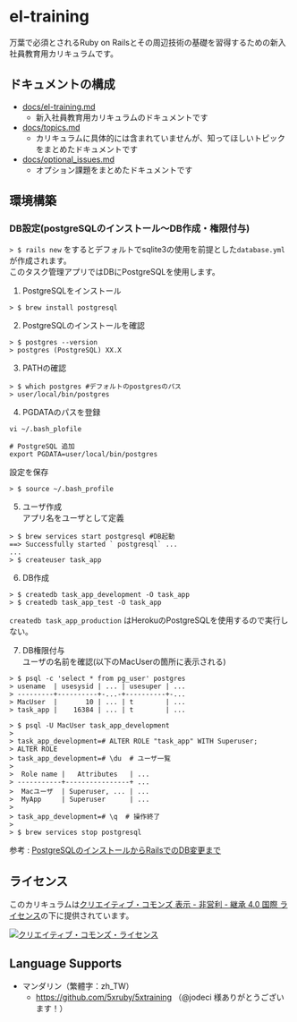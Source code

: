 # el-training

万葉で必須とされるRuby on Railsとその周辺技術の基礎を習得するための新入社員教育用カリキュラムです。

## ドキュメントの構成

- [docs/el-training.md](/docs/el-training.md)
  - 新入社員教育用カリキュラムのドキュメントです
- [docs/topics.md](/docs/topics.md)
  - カリキュラムに具体的には含まれていませんが、知ってほしいトピックをまとめたドキュメントです
- [docs/optional_issues.md](/docs//optional_issues.md)
  - オプション課題をまとめたドキュメントです

## 環境構築
### DB設定(postgreSQLのインストール〜DB作成・権限付与)
`> $ rails new`
をするとデフォルトでsqlite3の使用を前提とした`database.yml`が作成されます。  
このタスク管理アプリではDBにPostgreSQLを使用します。    

1. PostgreSQLをインストール  
```
> $ brew install postgresql
```

2. PostgreSQLのインストールを確認
```
> $ postgres --version
> postgres (PostgreSQL) XX.X
```
3. PATHの確認
```
> $ which postgres #デフォルトのpostgresのパス
> user/local/bin/postgres
```

4. PGDATAのパスを登録  

`vi ~/.bash_plofile`

```
# PostgreSQL 追加
export PGDATA=user/local/bin/postgres
```
設定を保存
```
> $ source ~/.bash_profile
```
5. ユーザ作成  
アプリ名をユーザとして定義  
```
> $ brew services start postgresql #DB起動
==> Successfully started ` postgresql` ...
...
> $ createuser task_app
```

6. DB作成
```
> $ createdb task_app_development -O task_app
> $ createdb task_app_test -O task_app
```
`createdb task_app_production` はHerokuのPostgreSQLを使用するので実行しない。  

7. DB権限付与  
ユーザの名前を確認(以下のMacUserの箇所に表示される)
```
> $ psql -c 'select * from pg_user' postgres
> usename  | usesysid | ... | usesuper | ...  
> ---------+----------+-...-+----------+-... 
> MacUser  |       10 | ... | t        | ...  
> task_app |    16384 | ... | t        | ...
```
```
> $ psql -U MacUser task_app_development
>
> task_app_development=# ALTER ROLE "task_app" WITH Superuser;
> ALTER ROLE
> task_app_development=# \du  # ユーザ一覧
>
>  Role name |   Attributes   | ...
> -----------+----------------+ ...
>  Macユーザ  | Superuser, ... | ...
>  MyApp     | Superuser      | ...
>
> task_app_development=# \q  # 操作終了
>
> $ brew services stop postgresql
```

参考 : [PostgreSQLのインストールからRailsでのDB変更まで](https://qiita.com/krtsato/items/4565051608a63f11b316)

## ライセンス

このカリキュラムは[クリエイティブ・コモンズ 表示 - 非営利 - 継承 4.0 国際 ライセンス](https://creativecommons.org/licenses/by-nc-sa/4.0/deed.ja)の下に提供されています。

[![クリエイティブ・コモンズ・ライセンス](https://i.creativecommons.org/l/by-nc-sa/4.0/88x31.png)](https://creativecommons.org/licenses/by-nc-sa/4.0/deed.ja)

## Language Supports

- マンダリン（繁體字：zh_TW）
  - https://github.com/5xruby/5xtraining （@jodeci 様ありがとうございます！）
